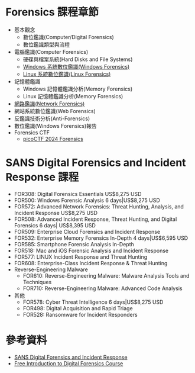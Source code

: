# Forensics 課程章節
- 基本觀念
  - 數位鑑識(Computer/Digital Forensics)
  - 數位鑑識類型與流程
- 電腦鑑識(Computer Forensics)
  - 硬碟與檔案系統(Hard Disks and File Systems)
  - [Windows 系統數位鑑識(Windows Forensics)](WindowsForensics.md)
  - [Linux 系統數位鑑識(Linux Forensics)](LinuxForensics.md)
- 記憶體鑑識
  - Windows 記憶體鑑識分析(Memory Forensics)
  - Linux 記憶體鑑識分析(Memory Forensics)
- [網路鑑識(Network Forensics)](NetworkForensics.md)
- 網站系統數位鑑識(Web Forensics)
- 反鑑識技術分析(Anti-Forensics)
- 數位鑑識(Windows Forensics)報告
- Forensics CTF
  - [picoCTF 2024 Forensics]() 
# SANS Digital Forensics and Incident Response 課程
- FOR308: Digital Forensics Essentials  US$8,275 USD
- FOR500: Windows Forensic Analysis    6 days|US$8,275 USD
- FOR572: Advanced Network Forensics: Threat Hunting, Analysis, and Incident Response  US$8,275 USD
- FOR508: Advanced Incident Response, Threat Hunting, and Digital Forensics  6 days| US$8,395 USD
- FOR509: Enterprise Cloud Forensics and Incident Response
- FOR532: Enterprise Memory Forensics In-Depth  4 days|US$6,595 USD
- FOR585: Smartphone Forensic Analysis In-Depth
- FOR518: Mac and iOS Forensic Analysis and Incident Response
- FOR577: LINUX Incident Response and Threat Hunting
- FOR608: Enterprise-Class Incident Response & Threat Hunting
- Reverse-Engineering Malware
  - FOR610: Reverse-Engineering Malware: Malware Analysis Tools and Techniques
  - FOR710: Reverse-Engineering Malware: Advanced Code Analysis
- 其他
  - FOR578: Cyber Threat Intelligence  6 days|US$8,275 USD
  - FOR498: Digital Acquisition and Rapid Triage
  - FOR528: Ransomware for Incident Responders 
# 參考資料
- [SANS Digital Forensics and Incident Response](https://www.youtube.com/@SANSForensics)
- [Free Introduction to Digital Forensics Course](https://www.youtube.com/playlist?list=PLJu2iQtpGvv-2LtysuTTka7dHt9GKUbxD)
